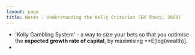 ```yaml
---
layout: page
title: Notes - Understanding the Kelly Criterion (Ed Thorp, 2008)
---
```


* 'Kelly Gambling System' - a way to size your bets so that you optimise the **expected growth rate of capital**, by maximising **E\[log(wealth)\].
* 
